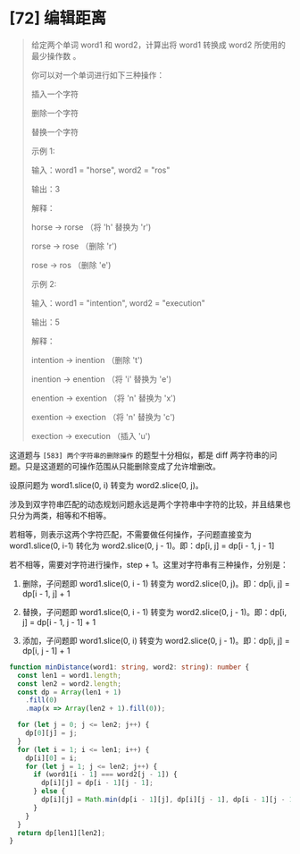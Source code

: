 # [72] 编辑距离

>给定两个单词 word1 和 word2，计算出将 word1 转换成 word2 所使用的最少操作数 。
>
>你可以对一个单词进行如下三种操作：
>
>插入一个字符
>
>删除一个字符
>
>替换一个字符
>
>示例 1:
>
>输入：word1 = "horse", word2 = "ros"
>
>输出：3
>
>解释：
>
>horse -> rorse （将 'h' 替换为 'r')
>
>rorse -> rose （删除 'r')
>
>rose -> ros （删除 'e')
>
>示例 2:
>
>输入：word1 = "intention", word2 = "execution"
>
>输出：5
>
>解释：
>
>intention -> inention （删除 't')
>
>inention -> enention （将 'i' 替换为 'e')
>
>enention -> exention （将 'n' 替换为 'x')
>
>exention -> exection （将 'n' 替换为 'c')
>
>exection -> execution （插入 'u')

这道题与 `[583] 两个字符串的删除操作` 的题型十分相似，都是 diff 两字符串的问题。只是这道题的可操作范围从只能删除变成了允许增删改。

设原问题为 word1.slice(0, i) 转变为 word2.slice(0, j)。

涉及到双字符串匹配的动态规划问题永远是两个字符串中字符的比较，并且结果也只分为两类，相等和不相等。

若相等，则表示这两个字符匹配，不需要做任何操作，子问题直接变为 word1.slice(0, i-1) 转化为 word2.slice(0, j - 1)。即：dp[i, j] = dp[i - 1, j - 1]

若不相等，需要对字符进行操作，step + 1。这里对字符串有三种操作，分别是：

1. 删除，子问题即 word1.slice(0, i - 1) 转变为 word2.slice(0, j)。即：dp[i, j] = dp[i - 1, j] + 1

2. 替换，子问题即 word1.slice(0, i - 1) 转变为 word2.slice(0, j - 1)。即：dp[i, j] = dp[i - 1, j - 1] + 1

3. 添加，子问题即 word1.slice(0, i) 转变为 word2.slice(0, j - 1)。即：dp[i, j] = dp[i, j - 1] + 1

```ts
function minDistance(word1: string, word2: string): number {
  const len1 = word1.length;
  const len2 = word2.length;
  const dp = Array(len1 + 1)
    .fill(0)
    .map(x => Array(len2 + 1).fill(0));

  for (let j = 0; j <= len2; j++) {
    dp[0][j] = j;
  }
  for (let i = 1; i <= len1; i++) {
    dp[i][0] = i;
    for (let j = 1; j <= len2; j++) {
      if (word1[i - 1] === word2[j - 1]) {
        dp[i][j] = dp[i - 1][j - 1];
      } else {
        dp[i][j] = Math.min(dp[i - 1][j], dp[i][j - 1], dp[i - 1][j - 1]) + 1;
      }
    }
  }
  return dp[len1][len2];
}
```
